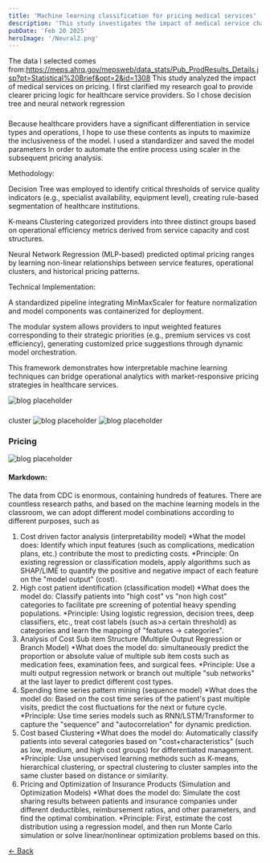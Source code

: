 ```yaml
---  
title: 'Machine learning classification for pricing medical services'
description: 'This study investigates the impact of medical service characteristics on pricing strategies through a structured machine learning framework. The research goal focuses on establishing a data-driven pricing recommendation system tailored to healthcare enterprises operational priorities.'
pubDate: 'Feb 20 2025'
heroImage: '/Neural2.png'
---  
```




The data I selected comes 
from:https://meps.ahrq.gov/mepsweb/data_stats/Pub_ProdResults_Details.jsp?pt=Statistical%20Brief&opt=2&id=1308 
This study analyzed the impact of medical services on pricing. 
I first clarified my research goal to provide clearer pricing logic for healthcare service 
providers. So I chose decision tree and neural network regression

###

Because healthcare providers have a significant differentiation in service types and 
operations, I hope to use these contents as inputs to maximize the inclusiveness of the 
model. I used a standardizer and saved the model parameters 
In order to automate the entire process using scaler in the subsequent pricing analysis. 

Methodology:

Decision Tree was employed to identify critical thresholds of service quality indicators (e.g., specialist availability, equipment level), creating rule-based segmentation of healthcare institutions.

K-means Clustering categorized providers into three distinct groups based on operational efficiency metrics derived from service capacity and cost structures.

Neural Network Regression (MLP-based) predicted optimal pricing ranges by learning non-linear relationships between service features, operational clusters, and historical pricing patterns.

Technical Implementation:

A standardized pipeline integrating MinMaxScaler for feature normalization and model components was containerized for deployment.

The modular system allows providers to input weighted features corresponding to their strategic priorities (e.g., premium services vs cost efficiency), generating customized price suggestions through dynamic model orchestration.

This framework demonstrates how interpretable machine learning techniques can bridge operational analytics with market-responsive pricing strategies in healthcare services.

![blog placeholder](/Neural1.png)

###

cluster
![blog placeholder](/Neural2.png)
![blog placeholder](/Neural3.png)

### Pricing
![blog placeholder](/Neural4.png)


#### Markdown: 
The data from CDC is enormous, containing hundreds of features. There are countless 
research paths, and based on the machine learning models in the classroom, we can 
adopt different model combinations according to different purposes, such as 
1. Cost driven factor analysis (interpretability model) 
*What the model does: Identify which input features (such as complications, medication plans, 
etc.) contribute the most to predicting costs. 
*Principle: On existing regression or classification models, apply algorithms such as SHAP/LIME 
to quantify the positive and negative impact of each feature on the "model output" (cost). 
2. High cost patient identification (classification model) 
*What does the model do: Classify patients into "high cost" vs "non high cost" categories to 
facilitate pre screening of potential heavy spending populations. 
*Principle: Using logistic regression, decision trees, deep classifiers, etc., treat cost labels (such 
as>a certain threshold) as categories and learn the mapping of "features → categories". 
3. Analysis of Cost Sub item Structure (Multiple Output Regression or Branch Model) 
*What does the model do: simultaneously predict the proportion or absolute value of multiple 
sub item costs such as medication fees, examination fees, and surgical fees. 
*Principle: Use a multi output regression network or branch out multiple "sub networks" at the 
last layer to predict different cost types. 
4. Spending time series pattern mining (sequence model) 
*What does the model do: Based on the cost time series of the patient's past multiple visits, 
predict the cost fluctuations for the next or future cycle. 
*Principle: Use time series models such as RNN/LSTM/Transformer to capture the "sequence" 
and "autocorrelation" for dynamic prediction. 
5. Cost based Clustering 
*What does the model do: Automatically classify patients into several categories based on 
"cost+characteristics" (such as low, medium, and high cost groups) for differentiated 
management. 
*Principle: Use unsupervised learning methods such as K-means, hierarchical clustering, or 
spectral clustering to cluster samples into the same cluster based on distance or similarity. 
6. Pricing and Optimization of Insurance Products (Simulation and Optimization Models) 
*What does the model do: Simulate the cost sharing results between patients and insurance 
companies under different deductibles, reimbursement ratios, and other parameters, and find 
the optimal combination. 
*Principle: First, estimate the cost distribution using a regression model, and then run Monte 
Carlo simulation or solve linear/nonlinear optimization problems based on this.


<a href="javascript:history.back()" class="back-button">← Back</a>
